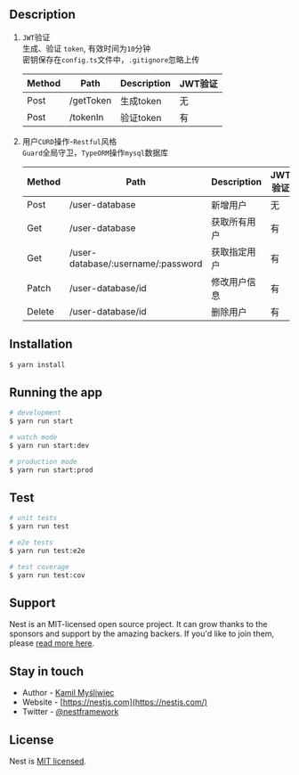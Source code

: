 
## Description
1. `JWT`验证  
   生成、验证 `token`, 有效时间为`10`分钟  
   密钥保存在`config.ts`文件中，`.gitignore`忽略上传

   | Method | Path      | Description | JWT验证 |
   | ------ | --------- | ----------- | ------- |
   | Post   | /getToken | 生成token   | 无      |
   | Post   | /tokenIn  | 验证token   | 有      |


2. 用户`CURD`操作-`Restful`风格  
   `Guard`全局守卫，`TypeORM`操作`mysql`数据库   
   
   | Method | Path                               | Description  | JWT验证 |
   | ------ | ---------------------------------- | ------------ | ------- |
   | Post   | /user-database                     | 新增用户     | 无      |
   | Get    | /user-database                     | 获取所有用户 | 有      |
   | Get    | /user-database/:username/:password | 获取指定用户 | 有      |
   | Patch  | /user-database/id                  | 修改用户信息 | 有      |
   | Delete | /user-database/id                  | 删除用户     | 有      |


   






## Installation

```bash
$ yarn install
```

## Running the app

```bash
# development
$ yarn run start

# watch mode
$ yarn run start:dev

# production mode
$ yarn run start:prod
```

## Test

```bash
# unit tests
$ yarn run test

# e2e tests
$ yarn run test:e2e

# test coverage
$ yarn run test:cov
```

## Support

Nest is an MIT-licensed open source project. It can grow thanks to the sponsors and support by the amazing backers. If you'd like to join them, please [read more here](https://docs.nestjs.com/support).

## Stay in touch

- Author - [Kamil Myśliwiec](https://kamilmysliwiec.com)
- Website - [https://nestjs.com](https://nestjs.com/)
- Twitter - [@nestframework](https://twitter.com/nestframework)

## License

Nest is [MIT licensed](LICENSE).

